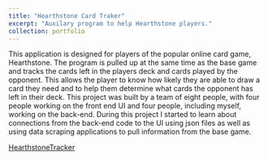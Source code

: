 ```yaml
---
title: "Hearthstone Card Traker"
excerpt: "Auxilary program to help Hearthstone players."
collection: portfolio
---
```


This application is designed for players of the popular online card game, Hearthstone. The program is pulled up at the same time as the
base game and tracks the cards left in the players deck and cards played by the opponent. This allows the player to know how likely they
are able to draw a card they need and to help them determine what cards the opponent has left in their deck. This project was built by a
team of eight people, with four people working on the front end UI and four people, including myself, working on the back-end. During this
project I started to learn about connections from the back-end code to the UI using json files as well as using data scraping applications
to pull information from the base game.   
  
[HearthstoneTracker](https://thparis.github.io/_portfolio/HearthstoneTracker.html)  
  